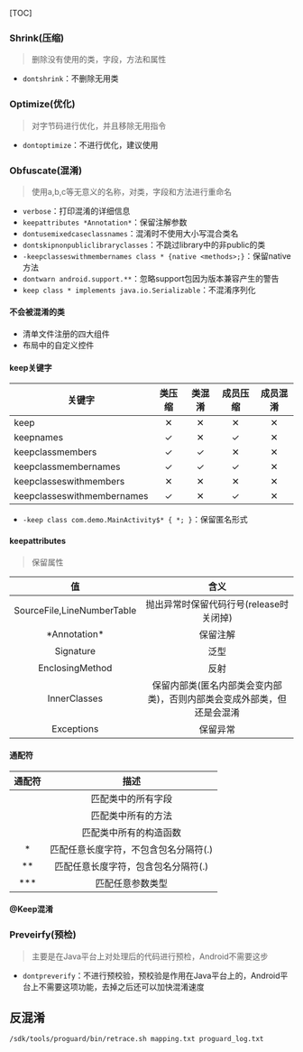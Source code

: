 [TOC]

### Shrink(压缩)
> 删除没有使用的类，字段，方法和属性

* `dontshrink`：不删除无用类

### Optimize(优化)
> 对字节码进行优化，并且移除无用指令

* `dontoptimize`：不进行优化，建议使用

### Obfuscate(混淆)
> 使用a,b,c等无意义的名称，对类，字段和方法进行重命名

* `verbose`：打印混淆的详细信息
* `keepattributes *Annotation*`：保留注解参数
* `dontusemixedcaseclassnames`：混淆时不使用大小写混合类名
* `dontskipnonpubliclibraryclasses`：不跳过library中的非public的类
* `-keepclasseswithmembernames class * {native <methods>;}`：保留native方法
* `dontwarn android.support.**`：忽略support包因为版本兼容产生的警告
* `keep class * implements java.io.Serializable`：不混淆序列化

#### 不会被混淆的类
* 清单文件注册的四大组件
* 布局中的自定义控件

#### keep关键字
关键字 | 类压缩 | 类混淆 | 成员压缩 | 成员混淆
--- | :---: | :---: | :---: | :---:
keep | ✕ | ✕ | ✕ | ✕
keepnames | ✓ | ✕ | ✓ | ✕
keepclassmembers | ✓ | ✓ | ✕ | ✕
keepclassmembernames | ✓ | ✓ | ✓ | ✕
keepclasseswithmembers | ✕ | ✕ | ✕ | ✕
keepclasseswithmembernames | ✓ | ✕ | ✓ | ✕

* `-keep class com.demo.MainActivity$* { *; }`：保留匿名形式

#### keepattributes
> 保留属性

值 | 含义
:---: | :---:
SourceFile,LineNumberTable | 抛出异常时保留代码行号(release时关闭掉)
\*Annotation\* | 保留注解
Signature | 泛型
EnclosingMethod | 反射
InnerClasses | 保留内部类(匿名内部类会变内部类)，否则内部类会变成外部类，但还是会混淆 
Exceptions | 保留异常

#### 通配符
通配符 | 描述
:---: | :---:
<fields> | 匹配类中的所有字段
<methods> | 匹配类中所有的方法
<init> | 匹配类中所有的构造函数
* | 匹配任意长度字符，不包含包名分隔符(.)
** | 匹配任意长度字符，包含包名分隔符(.)
*** | 匹配任意参数类型

#### @Keep混淆

### Preveirfy(预检)
> 主要是在Java平台上对处理后的代码进行预检，Android不需要这步

* `dontpreverify`：不进行预校验，预校验是作用在Java平台上的，Android平台上不需要这项功能，去掉之后还可以加快混淆速度

## 反混淆
`/sdk/tools/proguard/bin/retrace.sh mapping.txt proguard_log.txt`

